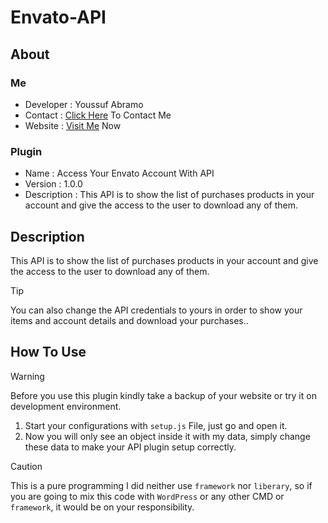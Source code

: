 # Envato-API

## About
### Me
+ Developer : Youssuf Abramo
+ Contact : [Click Here](https://bit.ly/m/abramo) To Contact Me
+ Website : [Visit Me](https://abramo.xyz) Now
### Plugin
+ Name : Access Your Envato Account With API
+ Version : 1.0.0
+ Description : This API is to show the list of purchases products in your account and give the access to the user to download any of them.

## Description

 This API is to show the list of purchases products in your account and give the access to the user to download any of them.

> [!TIP]
> You can also change the API credentials to yours in order to show your items and account details and download your purchases..

## How To Use

> [!WARNING]
> Before you use this plugin kindly take a backup of your website or try it on development environment.

1. Start your configurations with `setup.js` File, just go and open it.
2. Now you will only see an object inside it with my data, simply change these data to make your API plugin setup correctly.

> [!CAUTION]
> This is a pure programming I did neither use `framework` nor `liberary`, so if you are going to mix this code with `WordPress` or any other CMD or `framework`, it would be on your responsibility.